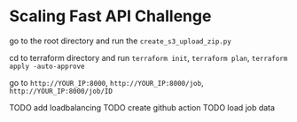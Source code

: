 # Scaling Fast API Challenge

go to the root directory and run the `create_s3_upload_zip.py`

cd to terraform directory and run `terraform init`, `terraform plan`, `terraform apply -auto-approve`

go to `http://YOUR_IP:8000`, `http://YOUR_IP:8000/job`, `http://YOUR_IP:8000/job/ID`

TODO add loadbalancing
TODO create github action
TODO load job data